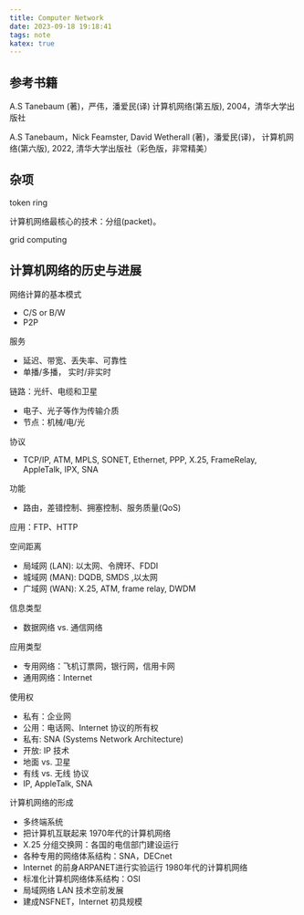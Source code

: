 ```yaml
---
title: Computer Network
date: 2023-09-18 19:18:41
tags: note
katex: true
---
```


## 参考书籍

A.S Tanebaum (著)，严伟，潘爱民(译) 计算机网络(第五版), 2004，清华大学出版社 

A.S Tanebaum，Nick Feamster, David Wetherall (著)，潘爱民(译)， 计算机网络(第六版), 2022, 清华大学出版社（彩色版，非常精美）


## 杂项

token ring 

计算机网络最核心的技术：分组(packet)。

grid computing

## 计算机网络的历史与进展

网络计算的基本模式
* C/S or B/W
* P2P

服务
* 延迟、带宽、丢失率、可靠性
* 单播/多播， 实时/非实时

链路：光纤、电缆和卫星
* 电子、光子等作为传输介质
* 节点：机械/电/光

协议
* TCP/IP, ATM, MPLS, SONET, Ethernet, PPP, X.25, FrameRelay, AppleTalk, IPX, SNA

功能
* 路由，差错控制、拥塞控制、服务质量(QoS)

应用：FTP、HTTP 


空间距离
* 局域网 (LAN): 以太网、令牌环、FDDI
* 城域网 (MAN): DQDB, SMDS ,以太网
* 广域网 (WAN): X.25, ATM, frame relay, DWDM

信息类型
* 数据网络 vs. 通信网络

应用类型
* 专用网络：飞机订票网，银行网，信用卡网
* 通用网络：Internet

使用权
* 私有：企业网
* 公用：电话网、Internet
协议的所有权
* 私有: SNA (Systems Network Architecture)
* 开放: IP
技术
* 地面 vs. 卫星
* 有线 vs. 无线
协议
* IP, AppleTalk, SNA

计算机网络的形成
* 多终端系统
* 把计算机互联起来
1970年代的计算机网络
* X.25 分组交换网：各国的电信部门建设运行
* 各种专用的网络体系结构：SNA，DECnet
* Internet 的前身ARPANET进行实验运行
1980年代的计算机网络
* 标准化计算机网络体系结构：OSI
* 局域网络 LAN 技术空前发展
* 建成NSFNET，Internet 初具规模
